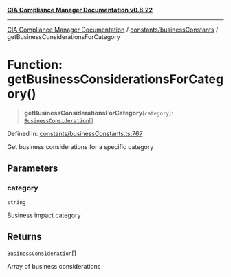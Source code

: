 [**CIA Compliance Manager Documentation v0.8.22**](../../../README.md)

***

[CIA Compliance Manager Documentation](../../../modules.md) / [constants/businessConstants](../README.md) / getBusinessConsiderationsForCategory

# Function: getBusinessConsiderationsForCategory()

> **getBusinessConsiderationsForCategory**(`category`): [`BusinessConsideration`](../../../types/businessImpact/interfaces/BusinessConsideration.md)[]

Defined in: [constants/businessConstants.ts:767](https://github.com/Hack23/cia-compliance-manager/blob/5eebba14bef5523072dd8c486c1cd0c7c18766fc/src/constants/businessConstants.ts#L767)

Get business considerations for a specific category

## Parameters

### category

`string`

Business impact category

## Returns

[`BusinessConsideration`](../../../types/businessImpact/interfaces/BusinessConsideration.md)[]

Array of business considerations
